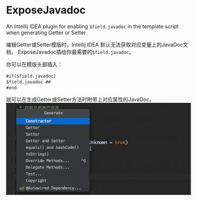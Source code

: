 ExposeJavadoc
=====================

An Intellij IDEA plugin for enabling `$field.javadoc` 
in the template script when generating Getter or Setter.

编辑Getter或Setter模版时，Intellij IDEA 默认无法获取对应变量上的JavaDoc文档，
ExposeJavadoc插给你最需要的`$field.javadoc`。

你可以在模版头部插入：
```
#if($field.javadoc)
$field.javadoc ##
#end

```
就可以在生成Getter或Setter方法时附带上对应属性的JavaDoc。
![Usage Demo](src/main/resources/ExposeJavaDoc-Usage.gif)

